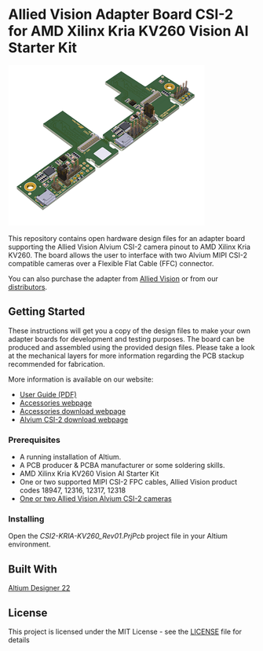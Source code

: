 # Allied Vision Adapter Board CSI-2 for AMD Xilinx Kria KV260 Vision AI Starter Kit

![Kria KV260 adapter board](/Images/kria-KV260-adapter-board.png)


This repository contains open hardware design files for an adapter board supporting the Allied Vision Alvium CSI-2 camera pinout to AMD Xilinx Kria KV260. The board allows the user to interface with two Alvium MIPI CSI-2 compatible cameras over a Flexible Flat Cable (FFC) connector.

You can also purchase the adapter from [Allied Vision](https://www.alliedvision.com/en/products/accessories/interface-connections/#!?cameraInterfacefilter=10) or from our [distributors](https://www.alliedvision.com/en/avt-locations/avt-distributors/).

## Getting Started

These instructions will get you a copy of the design files to make your own adapter boards for development and testing purposes. 
The board can be produced and assembled using the provided design files. Please take a look at the mechanical layers for more information regarding the PCB stackup recommended for fabrication. 

More information is available on our website:

* [User Guide (PDF)](https://cdn.alliedvision.com/fileadmin/content/documents/products/accessories/embedded/user-guide/Xilinx-Kria-KV260_Adapter_User-Guide.pdf)
* [Accessories webpage](https://www.alliedvision.com/en/products/accessories/interface-connections/#!?cameraInterfacefilter=10) 
* [Accessories download webpage](https://www.alliedvision.com/en/support/accessory-documentation/)
* [Alvium CSI-2 download webpage](https://www.alliedvision.com/en/support/technical-documentation/alvium-csi-2-documentation/) 

### Prerequisites

* A running installation of Altium.
* A PCB producer & PCBA manufacturer or some soldering skills.
* AMD Xilinx Kria KV260 Vision AI Starter Kit
* One or two supported MIPI CSI-2 FPC cables, Allied Vision product codes
 18947, 12316, 12317, 12318 
* [One or two Allied Vision Alvium CSI-2 cameras](https://www.alliedvision.com/en/products/embedded-vision-cameras.html)

### Installing

Open the *CSI2-KRIA-KV260_Rev01.PrjPcb* project file in your Altium environment.

## Built With

[Altium Designer 22](https://www.altium.com/altium-designer/de)
 
## License

This project is licensed under the MIT License - see the [LICENSE](LICENSE) file for details
